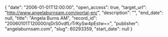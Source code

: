 {
  "date": "2006-01-01T12:00:00", 
  "open_access": true, 
  "target_url": "http://www.angelaburnsam.com/portal-en/", 
  "description": "", 
  "end_date": null, 
  "title": "Angela Burns AM", 
  "record_id": "20060101T120000/qDrS0vdfLrTrKySw4pEstw==", 
  "publisher": "angelaburnsam.com", 
  "slug": 60293359, 
  "start_date": null
}

